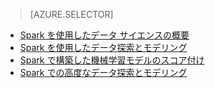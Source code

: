 > [AZURE.SELECTOR]
- [Spark を使用したデータ サイエンスの概要](../articles/machine-learning-data-science-spark-overview.md)
- [Spark を使用したデータ探索とモデリング](../articles/machine-learning/machine-learning-data-science-spark-data-exploration-modeling.md)
- [Spark で構築した機械学習モデルのスコア付け](../articles/machine-learning/machine-learning-data-science-spark-model-consumption.md)
- [Spark での高度なデータ探索とモデリング](../articles/machine-learning/machine-learning-data-science-spark-advanced-data-exploration-modeling.md)

<!---HONumber=AcomDC_0427_2016-->